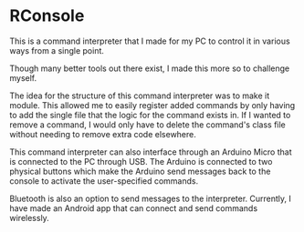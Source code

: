 # RConsole

This is a command interpreter that I made for my PC to control it in various ways from a single point.

Though many better tools out there exist, I made this more so to challenge myself.

The idea for the structure of this command interpreter was to make it module. This allowed me to easily register added commands by only having to add the single file that the logic for the command exists in. If I wanted to remove a command, I would only have to delete the command's class file without needing to remove extra code elsewhere.

This command interpreter can also interface through an Arduino Micro that is connected to the PC through USB. The Arduino is connected to two physical buttons which make the Arduino send messages back to the console to activate the user-specified commands.

Bluetooth is also an option to send messages to the interpreter. Currently, I have made an Android app that can connect and send commands wirelessly.
